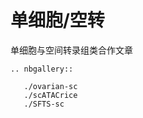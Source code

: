 # 单细胞/空转

单细胞与空间转录组类合作文章


```{eval-rst}
.. nbgallery::

   ./ovarian-sc
   ./scATACrice
   ./SFTS-sc
```
